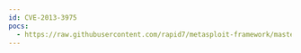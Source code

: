 ```yaml
---
id: CVE-2013-3975
pocs:
  - https://raw.githubusercontent.com/rapid7/metasploit-framework/master/modules/auxiliary/gather/ibm_sametime_enumerate_users.rb
---
```

